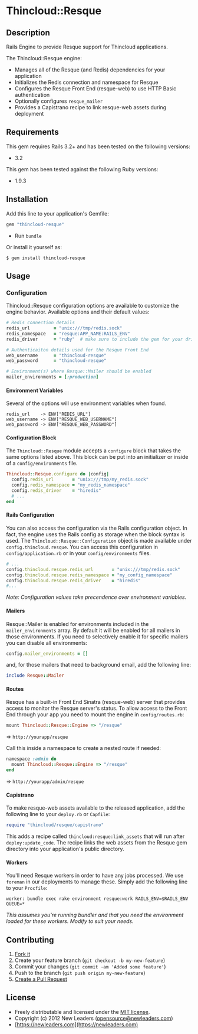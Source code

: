 # Thincloud::Resque

## Description

Rails Engine to provide Resque support for Thincloud applications.

The Thincloud::Resque engine:

* Manages all of the Resque (and Redis) dependencies for your application
* Initializes the Redis connection and namespace for Resque
* Configures the Resque Front End (resque-web) to use HTTP Basic authentication
* Optionally configures `resque_mailer`
* Provides a Capistrano recipe to link resque-web assets during deployment


## Requirements

This gem requires Rails 3.2+ and has been tested on the following versions:

* 3.2

This gem has been tested against the following Ruby versions:

* 1.9.3


## Installation

Add this line to your application's Gemfile:

``` ruby
gem "thincloud-resque"
```

* Run `bundle`

Or install it yourself as:

```
$ gem install thincloud-resque
```

## Usage

### Configuration

Thincloud::Resque configuration options are available to customize the engine behavior. Available options and their default values:

```ruby
# Redis connection details
redis_url         = "unix:///tmp/redis.sock"
redis_namespace   = "resque:APP_NAME:RAILS_ENV"
redis_driver      = "ruby"  # make sure to include the gem for your driver

# Authenticaiton details used for the Resque Front End
web_username      = "thincloud-resque"
web_password      = "thincloud-resque"

# Environment(s) where Resque::Mailer should be enabled
mailer_environments = [:production]
```
#### Environment Variables

Several of the options will use environment variables when found.

```
redis_url    -> ENV["REDIS_URL"]
web_username -> ENV["RESQUE_WEB_USERNAME"]
web_password -> ENV["RESQUE_WEB_PASSWORD"]
```

#### Configuration Block

The `Thincloud::Resque` module accepts a `configure` block that takes the same options listed above. This block can be put into an initializer or inside of a `config/environments` file.

```ruby
Thincloud::Resque.configure do |config|
  config.redis_url       = "unix:///tmp/my_redis.sock"
  config.redis_namespace = "my_redis_namespace"
  config.redis_driver    = "hiredis"
  # ...
end
```

#### Rails Configuration

You can also access the configuration via the Rails configuration object. In fact, the engine uses the Rails config as storage when the block syntax is used. The `Thincloud::Resque::Configuration` object is made available under `config.thincloud.resque`. You can access this configuration in `config/application.rb` or in your `config/environments` files.

```ruby
# ...
config.thincloud.resque.redis_url       = "unix:///tmp/redis.sock"
config.thincloud.resque.redis_namespace = "my_config_namespace"
config.thincloud.resque.redis_driver    = "hiredis"
#...
```

_Note: Configuration values take precendence over environment variables._

#### Mailers

Resque::Mailer is enabled for environments included in the `mailer_environments` array. By default it will be enabled for all mailers in those environments. If you need to selectively enable it for specific mailers you can disable all environments:

```ruby
config.mailer_environments = []
```

and, for those mailers that need to background email, add the following line:

```ruby
include Resque::Mailer
```

#### Routes

Resque has a built-in Front End Sinatra (resque-web) server that provides access to monitor the Resque server's status. To allow access to the Front End through your app you need to mount the engine in `config/routes.rb`:

```ruby
mount Thincloud::Resque::Engine => "/resque"
```
=> `http://yourapp/resque`

Call this inside a namespace to create a nested route if needed:

```ruby
namespace :admin do
  mount Thincloud::Resque::Engine => "/resque"
end
```

=> `http://yourapp/admin/resque`

#### Capistrano

To make resque-web assets available to the released application, add the following line to your `deploy.rb` or `Capfile`:

```ruby
require "thincloud/resque/capistrano"
```

This adds a recipe called `thincloud:resque:link_assets` that will run after `deploy:update_code`. The recipe links the web assets from the Resque gem directory into your application's public directory.

#### Workers

You'll need Resque workers in order to have any jobs processed. We use `foreman` in our deployments to manage these. Simply add the following line to your `Procfile`:

```
worker: bundle exec rake environment resque:work RAILS_ENV=$RAILS_ENV QUEUE=*
```

_This assumes you're running bundler and that you need the environment loaded for these workers. Modify to suit your needs._

## Contributing

1. [Fork it](https://github.com/newleaders/thincloud-resque/fork_select)
2. Create your feature branch (`git checkout -b my-new-feature`)
3. Commit your changes (`git commit -am 'Added some feature'`)
4. Push to the branch (`git push origin my-new-feature`)
5. [Create a Pull Request](https://github.com/newleaders/thincloud-resque/pull/new)


## License

* Freely distributable and licensed under the [MIT license](http://newleaders.mit-license.org/2012/license.html).
* Copyright (c) 2012 New Leaders ([opensource@newleaders.com](opensource@newleaders.com))
* [https://newleaders.com](https://newleaders.com)

